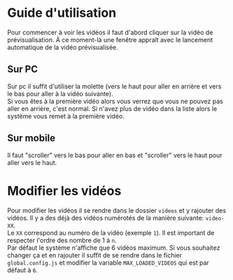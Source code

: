 # Guide d'utilisation

Pour commencer à voir les vidéos il faut d'abord cliquer sur la vidéo de prévisualisation.
À ce moment-là une fenêtre appraît avec le lancement automatique de la vidéo prévisualisée.

## Sur PC
Sur pc il suffit d'utiliser la molette (vers le haut pour aller en arrière et vers le bas pour aller à la vidéo suivante).\
Si vous êtes à la première vidéo alors vous verrez que vous ne pouvez pas aller en arrière, c'est normal. 
Si n'avez plus de vidéo dans la liste alors le système vous remet à la première vidéo.

## Sur mobile
Il faut "scroller" vers le bas pour aller en bas et "scroller" vers le haut pour aller vers le haut.

# Modifier les vidéos

Pour modifier les vidéos il se rendre dans le dossier `videos` et y rajouter des vidéos. Il y a des déjà des vidéos numérotés de la manière suivante: `video-XX`.\
Le `XX` correspond au numéro de la vidéo (exemple `1`). Il est important de respecter l'ordre des nombre de 1 à `n`.\
Par défaut le système n'affiche que 6 vidéos maximum. Si vous souhaitez changer ça et en rajouter il suffit de se rendre dans le fichier `global.config.js` et modifier la variable `MAX_LOADED_VIDEOS` qui est par défaut à `6`.
